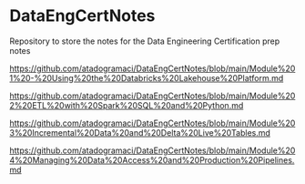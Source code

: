 # DataEngCertNotes
Repository to store the notes for the Data Engineering Certification prep notes


https://github.com/atadogramaci/DataEngCertNotes/blob/main/Module%201%20-%20Using%20the%20Databricks%20Lakehouse%20Platform.md

https://github.com/atadogramaci/DataEngCertNotes/blob/main/Module%202%20ETL%20with%20Spark%20SQL%20and%20Python.md

https://github.com/atadogramaci/DataEngCertNotes/blob/main/Module%203%20Incremental%20Data%20and%20Delta%20Live%20Tables.md

https://github.com/atadogramaci/DataEngCertNotes/blob/main/Module%204%20Managing%20Data%20Access%20and%20Production%20Pipelines.md
